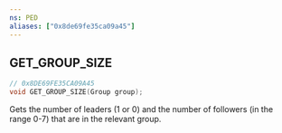 ```yaml
---
ns: PED
aliases: ["0x8de69fe35ca09a45"]
---
```

## GET_GROUP_SIZE

```c
// 0x8DE69FE35CA09A45
void GET_GROUP_SIZE(Group group);
```

Gets the number of leaders (1 or 0) and the number of followers (in the range 0-7) that are in the relevant group.

